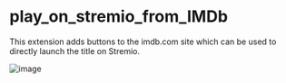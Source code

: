 # play_on_stremio_from_IMDb

This extension adds buttons to the imdb.com site which can be used to directly launch the title on Stremio.

![image](https://github.com/user-attachments/assets/69b2e38f-0b20-499b-bd12-12b3adff5a1c)

